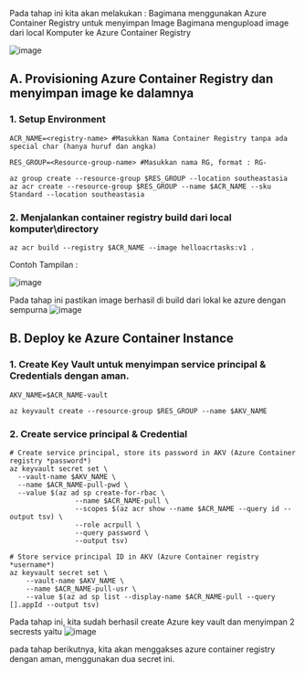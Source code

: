 Pada tahap ini kita akan melakukan : 
Bagimana menggunakan Azure Container Registry untuk menyimpan Image
Bagimana mengupload image dari local Komputer ke Azure Container Registry

![image](https://user-images.githubusercontent.com/23251706/146922833-7ccffa13-84d5-4763-be67-ac4e13ced3fc.png)



## A. Provisioning Azure Container Registry dan menyimpan image ke dalamnya

### 1. Setup Environment 
```console
ACR_NAME=<registry-name> #Masukkan Nama Container Registry tanpa ada special char (hanya huruf dan angka)
```

```console
RES_GROUP=<Resource-group-name> #Masukkan nama RG, format : RG-

az group create --resource-group $RES_GROUP --location southeastasia
az acr create --resource-group $RES_GROUP --name $ACR_NAME --sku Standard --location southeastasia
```

### 2. Menjalankan container registry build dari local komputer\directory
```console
az acr build --registry $ACR_NAME --image helloacrtasks:v1 .
```
Contoh Tampilan : 

![image](https://user-images.githubusercontent.com/23251706/146953213-cd7830e6-e0b0-4c4f-a25b-32cdcfd09acd.png)

Pada tahap ini pastikan image berhasil di build dari lokal ke azure dengan sempurna
![image](https://user-images.githubusercontent.com/23251706/146953963-386656ad-3c8d-47c9-b40a-31d39e12ebe4.png)

## B. Deploy ke Azure Container Instance

### 1. Create Key Vault untuk menyimpan service principal & Credentials dengan aman. 

```console
AKV_NAME=$ACR_NAME-vault

az keyvault create --resource-group $RES_GROUP --name $AKV_NAME
```

### 2. Create service principal & Credential 
```console
# Create service principal, store its password in AKV (Azure Container registry *password*)
az keyvault secret set \
  --vault-name $AKV_NAME \
  --name $ACR_NAME-pull-pwd \
  --value $(az ad sp create-for-rbac \
                --name $ACR_NAME-pull \
                --scopes $(az acr show --name $ACR_NAME --query id --output tsv) \
                --role acrpull \
                --query password \
                --output tsv)
```

```console
# Store service principal ID in AKV (Azure Container registry *username*)
az keyvault secret set \
    --vault-name $AKV_NAME \
    --name $ACR_NAME-pull-usr \
    --value $(az ad sp list --display-name $ACR_NAME-pull --query [].appId --output tsv)
```
Pada tahap ini, kita sudah berhasil create Azure key vault dan menyimpan 2 secrests yaitu 
![image](https://user-images.githubusercontent.com/23251706/146955958-71daf91a-3135-4b0b-9a67-a5ee49e318ef.png)

pada tahap berikutnya, kita akan menggakses azure container registry dengan aman, menggunakan dua secret ini. 
